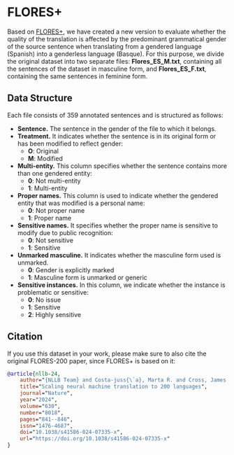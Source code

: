 # FLORES+
Based on [FLORES+](https://huggingface.co/datasets/openlanguagedata/flores_plus), we have created a new version to evaluate whether the quality of the translation is affected by the predominant grammatical gender of the source sentence when translating from a gendered language (Spanish) into a genderless language (Basque). For this purpose, we divide the original dataset into two separate files: **Flores_ES_M.txt**, containing all the sentences of the dataset in masculine form, and **Flores_ES_F.txt**, containing the same sentences in feminine form. 

## Data Structure
Each file consists of 359 annotated sentences and is structured as follows:

* **Sentence.** The sentence in the gender of the file to which it belongs.
* **Treatment.** It indicates whether the sentence is in its original form or has been modified to reflect gender:
  - **O**: Original
  - **M**: Modified
* **Multi-entity.** This column specifies whether the sentence contains more than one gendered entity:
  - **0**: Not multi-entity
  - **1**: Multi-entity
* **Proper names.** This column is used to indicate whether the gendered entity that was modified is a personal name:
  - **0**: Not proper name
  - **1**: Proper name
* **Sensitive names.** It specifies whether the proper name is sensitive to modify due to public recognition:
  - **0**: Not sensitive
  - **1**: Sensitive
* **Unmarked masculine.** It indicates whether the masculine form used is unmarked.
  - **0**: Gender is explicitly marked
  - **1**: Masculine form is unmarked or generic
* **Sensitive instances.** In this column, we indicate whether the instance is problematic or sensitive:
  - **0**: No issue
  - **1**: Sensitive
  - **2**: Highly sensitive

## Citation

If you use this dataset in your work, please make sure to also cite the original FLORES-200 paper, since FLORES+ is based on it:

```bibtex
@article{nllb-24,
    author="{NLLB Team} and Costa-juss{\`a}, Marta R. and Cross, James and {\c{C}}elebi, Onur and Elbayad, Maha and Heafield, Kenneth and Heffernan, Kevin and Kalbassi, Elahe and Lam, Janice and Licht, Daniel and Maillard, Jean and Sun, Anna and Wang, Skyler and Wenzek, Guillaume and Youngblood, Al and Akula, Bapi and Barrault, Loic and Gonzalez, Gabriel Mejia and Hansanti, Prangthip and Hoffman, John and Jarrett, Semarley and Sadagopan, Kaushik Ram and Rowe, Dirk and Spruit, Shannon and Tran, Chau and Andrews, Pierre and Ayan, Necip Fazil and Bhosale, Shruti and Edunov, Sergey and Fan, Angela and Gao, Cynthia and Goswami, Vedanuj and Guzm{\'a}n, Francisco and Koehn, Philipp and Mourachko, Alexandre and Ropers, Christophe and Saleem, Safiyyah and Schwenk, Holger and Wang, Jeff",
    title="Scaling neural machine translation to 200 languages",
    journal="Nature",
    year="2024",
    volume="630",
    number="8018",
    pages="841--846",
    issn="1476-4687",
    doi="10.1038/s41586-024-07335-x",
    url="https://doi.org/10.1038/s41586-024-07335-x"
}
